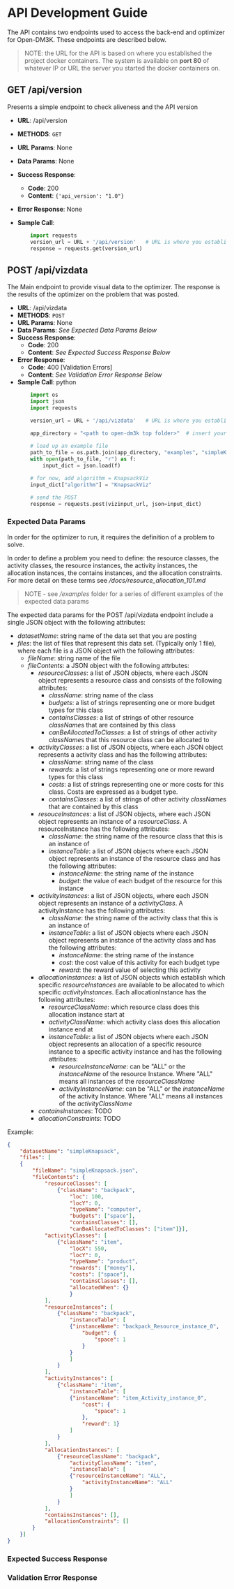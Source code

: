 # API Development Guide #

The API contains two endpoints used to access the back-end and optimizer for Open-DM3K.  These endpoints are described below.

> NOTE: the URL for the API is based on where you established the project docker containers.  The system is available on **port 80** of whatever IP or URL the server you started the docker containers on.

## GET /api/version ##

Presents a simple endpoint to check aliveness and the API version

* **URL**: /api/version
* **METHODS**: `GET`
* **URL Params**: None
* **Data Params**: None
* **Success Response**: 
  * **Code**: 200
  * **Content**: `{'api_version': "1.0"}`
* **Error Response**: None
* **Sample Call**:

    ```python
        import requests
        version_url = URL + '/api/version'   # URL is where you established the docker containers
        response = requests.get(version_url)
    ```

## POST /api/vizdata ##

The Main endpoint to provide visual data to the optimizer.  The response is the results of the optimizer on the problem that was posted.

* **URL**: /api/vizdata
* **METHODS**: `POST`
* **URL Params**: None
* **Data Params**:  *See Expected Data Params Below*
* **Success Response**:
  * **Code**: 200
  * **Content**: *See Expected Success Response Below*
* **Error Response**:
  * **Code**: 400 [Validation Errors]
  * **Content**: *See Validation Error Response Below*
* **Sample Call**:
    python
    ```python
        import os
        import json
        import requests

        version_url = URL + '/api/vizdata'   # URL is where you established the docker containers

        app_directory = "<path to open-dm3k top folder>"  # insert your path to top folder
        
        # load up an example file
        path_to_file = os.path.join(app_directory, "examples", "simpleKnapsack.json")
        with open(path_to_file, "r") as f:
            input_dict = json.load(f)

        # for now, add algorithm = KnapsackViz
        input_dict["algorithm"] = "KnapsackViz"

        # send the POST
        response = requests.post(vizinput_url, json=input_dict)
    ```

### Expected Data Params ###

In order for the optimizer to run, it requires the definition of a problem to solve.  

In order to define a problem you need to define: the resource classes, the activity classes, the resource instances, the activity instances, the allocation instances, the contains instances, and the allocation constraints.  For more detail on these terms see */docs/resource_allocation_101.md*

> NOTE - see */examples* folder for a series of different examples of the expected data params

The expected data params for the POST /api/vizdata endpoint include a single JSON object with the following attributes:

* *datasetName*:  string name of the data set that you are posting
* *files*: the list of files that represent this data set. (Typically only 1 file), where each file is a JSON object with the following attributes:
  * *fileName*: string name of the file
  * *fileContents*: a JSON object with the following attrbutes:
    * *resourceClasses*: a list of JSON objects, where each JSON object represents a resource class and consists of the following attributes:
      * *className*: string name of the class
      * *budgets*: a list of strings representing one or more budget types for this class
      * *containsClasses*: a list of strings of other resource *className*s that are contained by this class
      * *canBeAllocatedToClasses*: a list of strings of other activity *className*s that this resource class can be allocated to
    * *activityClasses*: a list of JSON objects, where each JSON object represents a activity class and has the following attributes:
      * *className*: string name of the class
      * *rewards*: a list of strings representing one or more reward types for this class
      * *costs*: a list of strings representing one or more costs for this class. Costs are expressed as a budget type.
      * *containsClasses*: a list of strings of other activity *className*s that are contained by this class
    * *resouceInstances*: a list of JSON objects, where each JSON object represents an instance of a *resourceClass*.  A resourceInstance has the following attributes:
      * *className*: the string name of the resource class that this is an instance of
      * *instanceTable*: a list of JSON objects where each JSON object represents an instance of the resource class and has the following attributes:
        * *instanceName*: the string name of the instance
        * *budget*: the value of each budget of the resource for this instance
    * *activityInstances*: a list of JSON objects, where each JSON object represents an instance of a *activityClass*.  A activityInstance has the following attributes:
      * *className*: the string name of the activity class that this is an instance of
      * *instanceTable*: a list of JSON objects where each JSON object represents an instance of the activity class and has the following attributes:
        * *instanceName*: the string name of the instance
        * *cost*: the cost value of this activity for each budget type
        * *reward*: the reward value of selecting this activity
    * *allocationInstances*: a list of JSON objects which establish which specific *resourceInstances* are available to be allocated to which specific *activityInstances*.  Each allocationInstance has the following attributes:
      * *resourceClassName*: which resource class does this allocation instance start at
      * *activityClassName*: which activity class does this allocation instance end at
      * *instanceTable*: a list of JSON objects where each JSON object represents an allocation of a specific resource instance to a specific activity instance and has the following attributes:
        * *resourceInstanceName*: can be "ALL" or the *instanceName* of the resource Instance.  Where "ALL" means all instances of the *resourceClassName*
        * *activityInstanceName*: can be "ALL" or the *instanceName* of the activity Instance.  Where "ALL" means all instances of the *activityClassName*
    * *containsInstances*: TODO
    * *allocationConstraints*: TODO

Example:

```json
{
    "datasetName": "simpleKnapsack",
    "files": [
    {
        "fileName": "simpleKnapsack.json",
        "fileContents": {
            "resourceClasses": [
                {"className": "backpack",
                    "loc": 100,
                    "locY": 0,
                    "typeName": "computer",
                    "budgets": ["space"],
                    "containsClasses": [],
                    "canBeAllocatedToClasses": ["item"]}],
            "activityClasses": [
                {"className": "item",
                    "locX": 550,
                    "locY": 0,
                    "typeName": "product",
                    "rewards": ["money"],
                    "costs": ["space"],
                    "containsClasses": [],
                    "allocatedWhen": {}
                    }
            ],
            "resourceInstances": [
                {"className": "backpack",
                    "instanceTable": [
                    {"instanceName": "backpack_Resource_instance_0",
                        "budget": {
                            "space": 1
                        }
                    }
                    ]
                }
            ],
            "activityInstances": [
                {"className": "item",
                    "instanceTable": [
                    {"instanceName": "item_Activity_instance_0",
                        "cost": {
                            "space": 1
                        },
                        "reward": 1}
                    ]
                }
            ],
            "allocationInstances": [
                {"resourceClassName": "backpack",
                    "activityClassName": "item",
                    "instanceTable": [
                    {"resourceInstanceName": "ALL",
                        "activityInstanceName": "ALL"
                    }
                    ]
                }
            ],
            "containsInstances": [],
            "allocationConstraints": []
        }
    }]
}
```


### Expected Success Response ###

### Validation Error Response ###
